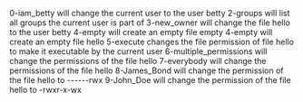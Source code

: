 0-iam_betty will change the current user to the user betty
2-groups will list all groups the current user is part of
3-new_owner will change the file hello to the user betty
4-empty will create an empty file empty
4-empty will create an empty file hello
5-execute changes the file permission of file hello to make it executable by the current user
6-multiple_permissions will change the permissions of the file hello
7-everybody will change the permissions of the file hello
8-James_Bond will change the permission of the file hello to ------rwx
9-John_Doe will change the permission of the file hello to -rwxr-x-wx

